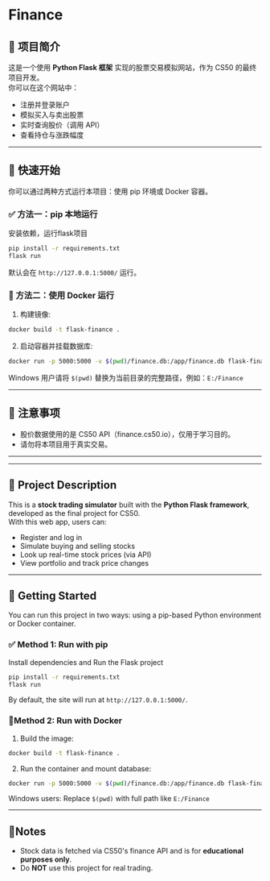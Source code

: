 # Finance

## 🧾 项目简介 

这是一个使用 **Python Flask 框架** 实现的股票交易模拟网站，作为 CS50 的最终项目开发。  
你可以在这个网站中：

- 注册并登录账户
- 模拟买入与卖出股票
- 实时查询股价（调用 API）
- 查看持仓与涨跌幅度

---

## 🚀 快速开始

你可以通过两种方式运行本项目：使用 pip 环境或 Docker 容器。


### ✅ 方法一：pip 本地运行 

安装依赖，运行flask项目

```bash
pip install -r requirements.txt
flask run
```

默认会在 `http://127.0.0.1:5000/` 运行。


### 🐳 方法二：使用 Docker 运行

1. 构建镜像:

```bash
docker build -t flask-finance .
```

2. 启动容器并挂载数据库:

```bash
docker run -p 5000:5000 -v $(pwd)/finance.db:/app/finance.db flask-finance
```

Windows 用户请将 `$(pwd)` 替换为当前目录的完整路径，例如：`E:/Finance` 


---


## 📌 注意事项 

- 股价数据使用的是 CS50 API（finance.cs50.io），仅用于学习目的。
- 请勿将本项目用于真实交易。



----

---





## 🧾 Project Description

This is a **stock trading simulator** built with the **Python Flask framework**, developed as the final project for CS50.  
With this web app, users can:

- Register and log in
- Simulate buying and selling stocks
- Look up real-time stock prices (via API)
- View portfolio and track price changes

---

## 🚀 Getting Started

You can run this project in two ways: using a pip-based Python environment or Docker container.

### ✅ Method 1: Run with pip

Install dependencies and Run the Flask project

```bash
pip install -r requirements.txt
flask run
```

By default, the site will run at `http://127.0.0.1:5000/`.


### 🐳Method 2: Run with Docker

1. Build the image:

```bash
docker build -t flask-finance .
```

2. Run the container and mount database:

```bash
docker run -p 5000:5000 -v $(pwd)/finance.db:/app/finance.db flask-finance
```

Windows users: Replace `$(pwd)` with full path like `E:/Finance`

---

## 📌Notes

- Stock data is fetched via CS50's finance API and is for **educational purposes only**.
- Do **NOT** use this project for real trading.